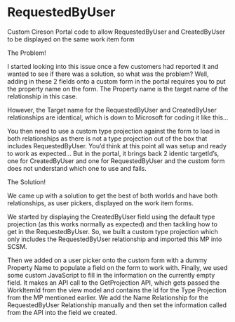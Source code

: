 # RequestedByUser
Custom Cireson Portal code to allow RequestedByUser and CreatedByUser to be displayed on the same work item form


The Problem! 

I started looking into this issue once a few customers had reported it and wanted to see if there was a solution, so what was the problem? Well, adding in these 2 fields onto a custom form in the portal requires you to put the property name on the form. The Property name is the target name of the relationship in this case. 

However, the Target name for the RequestedByUser and CreatedByUser relationships are identical, which is down to Microsoft for coding it like this...  

You then need to use a custom type projection against the form to load in both relationships as there is not a type projection out of the box that includes RequestedByUser. You’d think at this point all was setup and ready to work as expected… But in the portal, it brings back 2 identic targetId’s, one for CreatedByUser and one for RequestedByUser and the custom form does not understand which one to use and fails. 


The Solution! 

We came up with a solution to get the best of both worlds and have both relationships, as user pickers, displayed on the work item forms. 

We started by displaying the CreatedByUser field using the default type projection (as this works normally as expected) and then tackling how to get in the RequestedByUser. So, we built a custom type projection which only includes the RequestedByUser relationship and imported this MP into SCSM. 

Then we added on a user picker onto the custom form with a dummy Property Name to populate a field on the form to work with. Finally, we used some custom JavaScript to fill in the information on the currently empty field. It makes an API call to the GetProjection API, which gets passed the WorkItemId from the view model and contains the Id for the Type Projection from the MP mentioned earlier. We add the Name Relationship for the RequestedByUser Relationship manually and then set the information called from the API into the field we created. 
